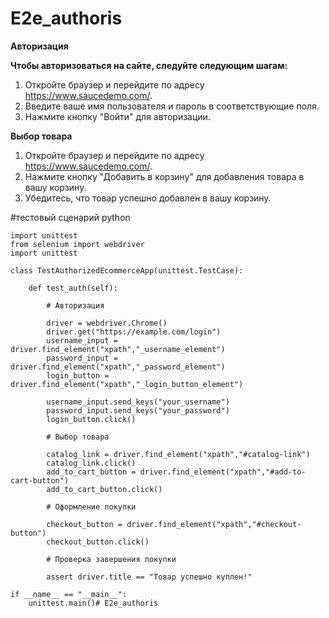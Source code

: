 # E2e_authoris

**Авторизация**


**Чтобы авторизоваться на сайте, следуйте следующим шагам:**

1. Откройте браузер и перейдите по адресу https://www.saucedemo.com/.
2. Введите ваше имя пользователя и пароль в соответствующие поля.
3. Нажмите кнопку "Войти" для авторизации.


**Выбор товара**

1. Откройте браузер и перейдите по адресу https://www.saucedemo.com/.
2. Нажмите кнопку "Добавить в корзину" для добавления товара в вашу корзину.
3. Убедитесь, что товар успешно добавлен в вашу корзину.


#тестовый сценарий python


    import unittest
    from selenium import webdriver
    import unittest

    class TestAuthorizedEcommerceApp(unittest.TestCase):

        def test_auth(self):
        
            # Авторизация
            
            driver = webdriver.Chrome()
            driver.get("https://example.com/login")
            username_input = driver.find_element("xpath","_username_element")
            password_input = driver.find_element("xpath","_password_element")
            login_button = driver.find_element("xpath","_login_button_element")
    
            username_input.send_keys("your_username")
            password_input.send_keys("your_password")
            login_button.click()
    
            # Выбор товара
            
            catalog_link = driver.find_element("xpath","#catalog-link")
            catalog_link.click()
            add_to_cart_button = driver.find_element("xpath","#add-to-cart-button")
            add_to_cart_button.click()
    
            # Оформление покупки
            
            checkout_button = driver.find_element("xpath","#checkout-button")
            checkout_button.click()
    
            # Проверка завершения покупки
            
            assert driver.title == "Товар успешно куплен!"

    if __name__ == "__main__":
        unittest.main()# E2e_authoris
